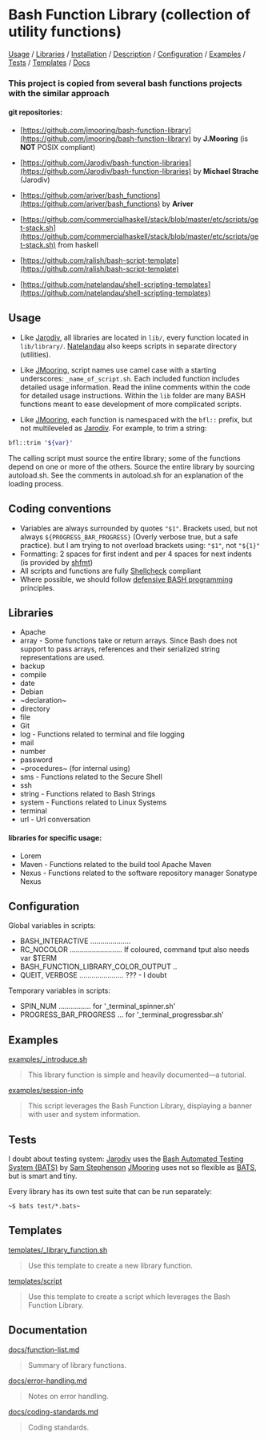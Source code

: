 # Bash Function Library (collection of utility functions)
[Usage](#usage) / [Libraries](#libraries) / [Installation](docs/installation.md) / [Description](docs/description.md) / [Configuration](#configuration) / [Examples](#examples) / [Tests](#tests) / [Templates](#templates) / [Docs](#documentation)

### This project is copied from several bash functions projects with the similar approach
#### git repositories:
* [https://github.com/jmooring/bash-function-library](https://github.com/jmooring/bash-function-library) by **J.Mooring** (is **NOT** POSIX compliant)

* [https://github.com/Jarodiv/bash-function-libraries](https://github.com/Jarodiv/bash-function-libraries) by **Michael Strache** (Jarodiv)

* [https://github.com/ariver/bash_functions](https://github.com/ariver/bash_functions) by **Ariver**

* [https://github.com/commercialhaskell/stack/blob/master/etc/scripts/get-stack.sh](https://github.com/commercialhaskell/stack/blob/master/etc/scripts/get-stack.sh) from haskell

* [https://github.com/ralish/bash-script-template](https://github.com/ralish/bash-script-template)

* [https://github.com/natelandau/shell-scripting-templates](https://github.com/natelandau/shell-scripting-templates)

Usage
-----

* Like [Jarodiv](https://github.com/Jarodiv/bash-function-libraries), all libraries are located in `lib/`, every function located in `lib/library/`. [Natelandau](https://github.com/natelandau/shell-scripting-templates) also keeps scripts in separate directory (utilities).
- Like [JMooring](https://github.com/jmooring/bash-function-library), script names use camel case with a starting underscores: `_name_of_script.sh`.
Each included function includes detailed usage information. Read the inline comments within the code for detailed usage instructions.
Within the `lib` folder are many BASH functions meant to ease development of more complicated scripts.

* Like [JMooring](https://github.com/jmooring/bash-function-library), each function is namespaced with the `bfl::` prefix, but not multileveled as [Jarodiv](https://github.com/Jarodiv/bash-function-libraries). For example, to trim a string:

```bash
bfl::trim "${var}"
```

The calling script must source the entire library; some of the functions depend on one or more of the others.
Source the entire library by sourcing autoload.sh. See the comments in autoload.sh for an explanation of the loading process.

Coding conventions
------------------

- Variables are always surrounded by quotes `"$1"`. Brackets used, but not always `${PROGRESS_BAR_PROGRESS}` (Overly verbose true, but a safe practice).
  but I am trying to not overload brackets using: `"$1"`, not `"${1}"`
- Formatting: 2 spaces for first indent and per 4 spaces for next indents (is provided by [shfmt](https://github.com/mvdan/sh))
- All scripts and functions are fully [Shellcheck](https://github.com/koalaman/shellcheck) compliant
- Where possible, we should follow [defensive BASH programming](https://kfirlavi.herokuapp.com/blog/2012/11/14/defensive-bash-programming/) principles.

Libraries
---------

* Apache
* array - Some functions take or return arrays. Since Bash does not support to pass arrays, references and their serialized string representations are used.
* backup
* compile
* date
* Debian
* ~declaration~
* directory
* file
* Git
* log - Functions related to terminal and file logging
* mail
* number
* password
* ~procedures~ (for internal using)
* sms - Functions related to the Secure Shell
* ssh
* string - Functions related to Bash Strings
* system - Functions related to Linux Systems
* terminal
* url - Url conversation

#### libraries for specific usage:
* Lorem
* Maven - Functions related to the build tool Apache Maven
* Nexus - Functions related to the software repository manager Sonatype Nexus

Configuration
-------------

Global variables in scripts:
* BASH_INTERACTIVE ....................
* RC_NOCOLOR .......................... If coloured, command tput also needs var $TERM
* BASH_FUNCTION_LIBRARY_COLOR_OUTPUT ..
* QUEIT, VERBOSE ...................... ??? - I doubt

Temporary variables in scripts:
* SPIN_NUM ................ for '_terminal_spinner.sh'
* PROGRESS_BAR_PROGRESS ... for '_terminal_progressbar.sh'

Examples
--------

[examples/\_introduce.sh](examples/_introduce.sh)

> This library function is simple and heavily documented&mdash;a tutorial.

[examples/session-info](examples/session-info)

> This script leverages the Bash Function Library, displaying a banner with
user and system information.

Tests
-----

I doubt about testing system:
[Jarodiv](https://github.com/Jarodiv/bash-function-libraries) uses the [Bash Automated Testing System (BATS)](https://github.com/sstephenson/bats) by [Sam Stephenson](https://github.com/sstephenson)
[JMooring](https://github.com/jmooring/bash-function-library) uses not so flexible as [BATS](https://github.com/sstephenson/bats), but is smart and tiny.

Every library has its own test suite that can be run separately:

```
~$ bats test/*.bats~
```

Templates
---------

[templates/_library_function.sh](templates/_library_function.sh)

> Use this template to create a new library function.

[templates/script](templates/script)

> Use this template to create a script which leverages the Bash Function
Library.

Documentation
-------------

[docs/function-list.md](docs/function-list.md)

> Summary of library functions.

[docs/error-handling.md](docs/error-handling.md)

> Notes on error handling.

[docs/coding-standards.md](docs/coding-standards.md)

> Coding standards.
